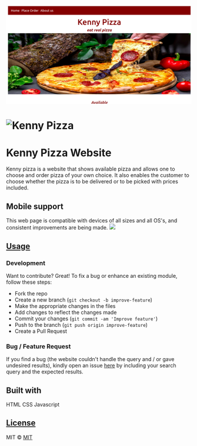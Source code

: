 <img src="images/screenshot.png">

# ![Kenny Pizza](https://kiptoo-097.github.io/Kenny-pizza/)
# Kenny Pizza Website
Kenny pizza is a website that shows available pizza and allows one to choose and order pizza of your own choice. It also
enables the customer to choose whether the pizza is to be delivered or to be picked with prices included.
## Mobile support
This web page is compatible with devices of all sizes and all OS's, and consistent improvements are being made.
![](  https://kiptoo-097.github.io/Delani-studio)
## [Usage](https://kiptoo-097.github.io/Kenny-pizza/) 
### Development
Want to contribute? Great!
To fix a bug or enhance an existing module, follow these steps:
- Fork the repo
- Create a new branch (`git checkout -b improve-feature`)
- Make the appropriate changes in the files
- Add changes to reflect the changes made
- Commit your changes (`git commit -am 'Improve feature'`)
- Push to the branch (`git push origin improve-feature`)
- Create a Pull Request 
### Bug / Feature Request
If you find a bug (the website couldn't handle the query and / or gave undesired results), kindly open an issue [here](https://kiptoo-097.github.io/Kenny-pizza/) by including your search query and the expected results.
## Built with 
HTML
CSS
Javascript
## [License]( https://kiptoo-097.github.io/Kenny-pizza/LICENSE.md)
MIT © [MIT]( https://kiptoo-097.github.io/Kenny-pizza/LICENSE.md)